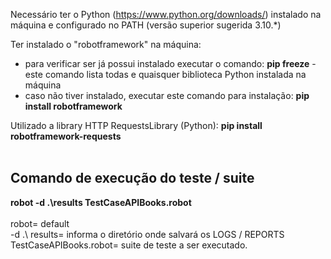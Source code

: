 Necessário ter o Python (https://www.python.org/downloads/) instalado na máquina e configurado no PATH (versão superior sugerida 3.10.*)

Ter instalado o "robotframework" na máquina:
- para verificar ser já possui instalado executar o comando: <b>pip freeze</b> - este comando lista todas e quaisquer biblioteca Python instalada na máquina
- caso não tiver instalado, executar este comando para instalação: <b>pip install robotframework</b>

Utilizado a library HTTP RequestsLibrary (Python): <b>pip install robotframework-requests</b><br><br>

<h2><b>Comando de execução do teste / suite</b></h2>

<b>robot -d .\results TestCaseAPIBooks.robot</b><br>
<br>
robot= default<br>
-d .\ results= informa o diretório onde salvará os LOGS / REPORTS<br>
TestCaseAPIBooks.robot= suite de teste a ser executado.

